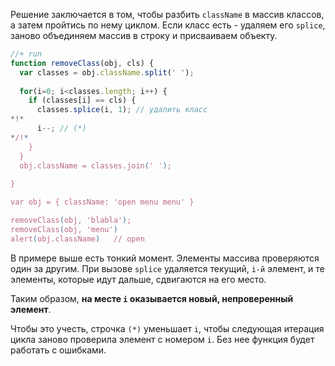 Решение заключается в том, чтобы разбить `className` в массив классов, а затем пройтись по нему циклом. Если класс есть - удаляем его `splice`, заново объединяем массив в строку и присваиваем объекту.

```js
//+ run
function removeClass(obj, cls) {
  var classes = obj.className.split(' ');
 
  for(i=0; i<classes.length; i++) {
    if (classes[i] == cls) {
      classes.splice(i, 1); // удалить класс  
*!*
      i--; // (*)
*/!*
    }
  }
  obj.className = classes.join(' ');
	
}

var obj = { className: 'open menu menu' }

removeClass(obj, 'blabla'); 
removeClass(obj, 'menu')
alert(obj.className)   // open
```

В примере выше есть тонкий момент. Элементы массива проверяются один за другим. При вызове `splice` удаляется текущий, `i-й` элемент, и те элементы, которые идут дальше, сдвигаются на его место.

Таким образом, **на месте `i` оказывается новый, непроверенный элемент**. 

Чтобы это учесть, строчка `(*)` уменьшает `i`, чтобы следующая итерация цикла заново проверила  элемент с номером `i`. Без нее функция будет работать с ошибками.
